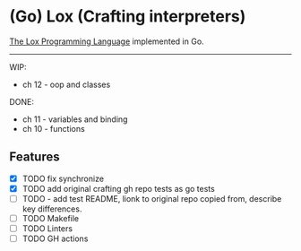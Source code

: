 # (Go) Lox (Crafting interpreters)

[The Lox Programming Language](https://www.craftinginterpreters.com/the-lox-language.html) implemented in Go.

---

WIP:

- ch 12 - oop and classes

DONE:

- ch 11 - variables and binding
- ch 10 - functions

## Features

- [x] TODO fix synchronize
- [x] TODO add original crafting gh repo tests as go tests
- [ ] TODO - add test README, lionk to original repo copied from, describe key differences.
- [ ] TODO Makefile
- [ ] TODO Linters
- [ ] TODO GH actions
